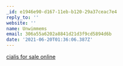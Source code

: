 ```yaml
---
_id: e1946e90-d167-11eb-b120-29a37ceac7e4
reply_to: ''
website: ''
name: Unwimmems
email: 306a55a6202a8841d21d3f9cd5894d6b
date: '2021-06-20T01:36:06.387Z'
---
```

<a href=https://sscialisvv.com>cialis for sale online
